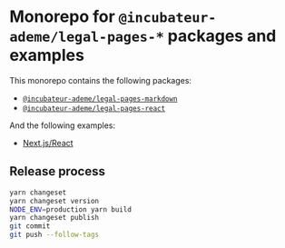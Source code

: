# Monorepo for `@incubateur-ademe/legal-pages-*` packages and examples

This monorepo contains the following packages:

-   [`@incubateur-ademe/legal-pages-markdown`](./packages/markdown/README.md)
-   [`@incubateur-ademe/legal-pages-react`](./packages/react/README.md)

And the following examples:

-   [Next.js/React](./examples/react-next/README.md)

## Release process

```bash
yarn changeset
yarn changeset version
NODE_ENV=production yarn build
yarn changeset publish
git commit
git push --follow-tags
```
